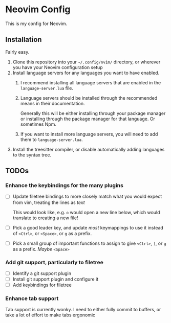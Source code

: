 # Neovim Config
This is my config for Neovim.

## Installation

Fairly easy.
1. Clone this repository into your `~/.config/nvim/` directory, or wherever you have your Neovim configuration setup
2. Install language servers for any languages you want to have enabled.
   1. I recommend installing all language servers that are enabled in the `language-server.lua` file.
   2. Language servers should be installed through the recommended means in their documentation.

      Generally this will be either installing through your package manager or installing through the package manager for that language.
      Or sometimes Npm.

   3. If you want to install more language servers, you will need to add them to `language-server.lua`.
3. Install the treesitter compiler, or disable automatically adding languages to the syntax tree.

## TODOs

### Enhance the keybindings for the many plugins

- [ ] Update filetree bindings to more closely match what you would expect from vim, treating the lines as _text_

  This would look like, e.g. `o` would open a new line below, which would translate to creating a new file!

- [ ] Pick a good leader key, and update _most_ keymappings to use it instead of `<Ctrl>`, or `<Space>`, or `g` as a prefix.
- [ ] Pick a small group of important functions to assign to give `<Ctrl>`, `]`, or `g` as a prefix. _Maybe_ `<Space>`

### Add git support, particularly to filetree

- [ ] Identify a git support plugin
- [ ] Install git support plugin and configure it
- [ ] Add keybindings for filetree

### Enhance tab support

Tab support is currently wonky. I need to either fully commit to buffers, or take a lot of effort to make tabs ergonomic
